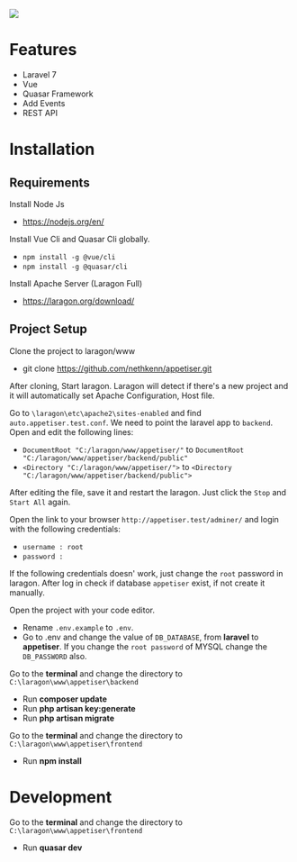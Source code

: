 ![](Capture.PNG)
# Features
* Laravel 7
* Vue 
* Quasar Framework
* Add Events
* REST API
# Installation
 ## Requirements
 
 Install Node Js
 * https://nodejs.org/en/
 
 Install Vue Cli and Quasar Cli globally.
 * `npm install -g @vue/cli`
 * `npm install -g @quasar/cli`
 
 Install Apache Server (Laragon Full)
 * https://laragon.org/download/
 
 ## Project Setup
 Clone the project to laragon/www
 * git clone https://github.com/nethkenn/appetiser.git
 
 After cloning, Start laragon. Laragon will detect if there's a new project and it will automatically set Apache Configuration, Host file.
 
 Go to `\laragon\etc\apache2\sites-enabled` and find `auto.appetiser.test.conf`. We need to point the laravel app to `backend`. Open and edit the following lines:
 * `DocumentRoot "C:/laragon/www/appetiser/"` to `DocumentRoot "C:/laragon/www/appetiser/backend/public"`
 * `<Directory "C:/laragon/www/appetiser/">` to `<Directory "C:/laragon/www/appetiser/backend/public">`
 
 After editing the file, save it and restart the laragon. Just click the `Stop` and `Start All` again.
 
 Open the link to your browser `http://appetiser.test/adminer/` and login with the following credentials:
 * `username : root`
 * `password :`
 
 If the following credentials doesn' work, just change the `root` password in laragon. After log in check if database `appetiser` exist, if not create it manually.
 
 
 Open the project with your code editor.
 * Rename `.env.example` to `.env`. 
 * Go to .env and change the value of `DB_DATABASE`, from **laravel** to **appetiser**. If you change the `root password` of MYSQL change the `DB_PASSWORD` also.
 
 
 Go to the **terminal** and change the directory to `C:\laragon\www\appetiser\backend`
 
 * Run **composer update**
 * Run **php artisan key:generate**
 * Run **php artisan migrate**
 
  Go to the **terminal** and change the directory to `C:\laragon\www\appetiser\frontend`

 * Run **npm install**
 
 # Development
 
 Go to the **terminal** and change the directory to `C:\laragon\www\appetiser\frontend`
 
 * Run **quasar dev**
 

 
